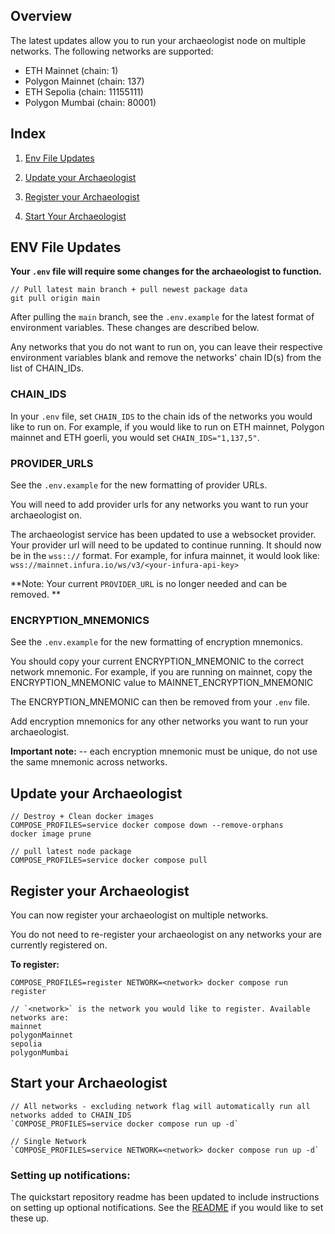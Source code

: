 ## Overview
The latest updates allow you to run your archaeologist node on multiple networks. The following networks are supported:
- ETH Mainnet  (chain: 1)
- Polygon Mainnet (chain: 137)
- ETH Sepolia (chain: 11155111)
- Polygon Mumbai (chain: 80001)

## Index
1. [Env File Updates](#env-file-updates)

2. [Update your Archaeologist](#update-your-archaeologist)

3. [Register your Archaeologist](#register-your-archaeologist)

4. [Start Your Archaeologist](#start-your-archaeologist)

## ENV File Updates
**Your `.env` file will require some changes for the archaeologist to function.**

```
// Pull latest main branch + pull newest package data
git pull origin main
```

After pulling the `main` branch, see the `.env.example` for the latest format of environment variables. These changes are described below.

Any networks that you do not want to run on, you can leave their respective environment variables blank and remove the networks' chain ID(s) from the list of CHAIN_IDs.

### CHAIN_IDS
In your `.env` file, set `CHAIN_IDS` to the chain ids of the networks you would like to run on.
For example, if you would like to run on ETH mainnet, Polygon mainnet and ETH goerli, you would set `CHAIN_IDS="1,137,5"`.

### PROVIDER_URLS
See the `.env.example` for the new formatting of provider URLs.

You will need to add provider urls for any networks you want to run your archaeologist on.

The archaeologist service has been updated to use a websocket provider.
Your provider url will need to be updated to continue running. It should now be in the `wss:://` format.
For example, for infura mainnet, it would look like: `wss://mainnet.infura.io/ws/v3/<your-infura-api-key>`

**Note: Your current `PROVIDER_URL` is no longer needed and can be removed. **

### ENCRYPTION_MNEMONICS
See the `.env.example` for the new formatting of encryption mnemonics.

You should copy your current ENCRYPTION_MNEMONIC to the correct network mnemonic.
For example, if you are running on mainnet, copy the ENCRYPTION_MNEMONIC value to MAINNET_ENCRYPTION_MNEMONIC

The ENCRYPTION_MNEMONIC can then be removed from your `.env` file.

Add encryption mnemonics for any other networks you want to run your archaeologist. 

**Important note:** -- each encryption mnemonic must be unique, do not use the same mnemonic across networks.

## Update your Archaeologist
```
// Destroy + Clean docker images
COMPOSE_PROFILES=service docker compose down --remove-orphans
docker image prune

// pull latest node package
COMPOSE_PROFILES=service docker compose pull
```

## Register your Archaeologist
You can now register your archaeologist on multiple networks. 

You do not need to re-register your archaeologist on any networks your are currently registered on.


**To register:**
```
COMPOSE_PROFILES=register NETWORK=<network> docker compose run register

// `<network>` is the network you would like to register. Available networks are:
mainnet
polygonMainnet
sepolia
polygonMumbai
```

## Start your Archaeologist
```
// All networks - excluding network flag will automatically run all networks added to CHAIN_IDS
`COMPOSE_PROFILES=service docker compose run up -d`

// Single Network
`COMPOSE_PROFILES=service NETWORK=<network> docker compose run up -d`
```

### Setting up notifications:
The quickstart repository readme has been updated to include instructions on setting up optional notifications.
See the [README](./README.md#notifications) if you would like to set these up.
